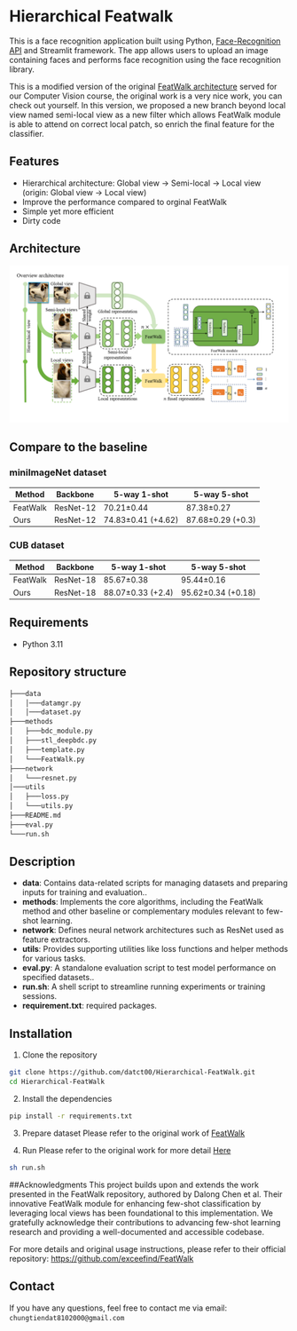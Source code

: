 # Hierarchical Featwalk

This is a face recognition application built using Python, [Face-Recognition API](https://github.com/ageitgey/face_recognition) and Streamlit framework. The app allows users to upload an image containing faces and performs face recognition using the face recognition library.

This is a modified version of the original [FeatWalk architecture](https://github.com/exceefind/FeatWalk) served for our Computer Vision course, the original work is a very nice work, you can check out yourself. In this version, we proposed a new branch beyond local view named semi-local view as a new filter which allows FeatWalk module is able to attend on correct local patch, so enrich the final feature for the classifier. 

## Features

- Hierarchical architecture: Global view -> Semi-local -> Local view (origin: Global view -> Local view)
- Improve the performance compared to orginal FeatWalk
- Simple yet more efficient
- Dirty code

## Architecture 
![Hierarchical FeatWalk architecture](assets/arch.png)


## Compare to the baseline 
### miniImageNet dataset
| Method   | Backbone | 5-way 1-shot   | 5-way 5-shot |
|----------|----------|----------------|--------------|
|FeatWalk  | ResNet-12|70.21±0.44      | 87.38±0.27   |
| Ours     | ResNet-12|74.83±0.41 (+4.62)|87.68±0.29 (+0.3)|

### CUB dataset

| Method   | Backbone | 5-way 1-shot   | 5-way 5-shot |
|----------|----------|----------------|--------------|
|FeatWalk  | ResNet-18|85.67±0.38      | 95.44±0.16   |
| Ours     | ResNet-18|88.07±0.33 (+2.4)|95.62±0.34 (+0.18)|
## Requirements 
- Python 3.11 

## Repository structure
```bash
├───data
│   │───datamgr.py
│   │───dataset.py
├───methods
│   ├───bdc_module.py
│   ├───stl_deepbdc.py
│   ├───template.py
│   └───FeatWalk.py
├───network
│   └───resnet.py
│───utils
│   ├───loss.py
│   └───utils.py
├───README.md 
├───eval.py
└───run.sh
```

## Description
- **data**: Contains data-related scripts for managing datasets and preparing inputs for training and evaluation..
- **methods**: Implements the core algorithms, including the FeatWalk method and other baseline or complementary modules relevant to few-shot learning.
- **network**: Defines neural network architectures such as ResNet used as feature extractors.
- **utils**: Provides supporting utilities like loss functions and helper methods for various tasks.
- **eval.py**: A standalone evaluation script to test model performance on specified datasets..
- **run.sh**: A shell script to streamline running experiments or training sessions.
- **requirement.txt**: required packages.



## Installation
1. Clone the repository
```bash
git clone https://github.com/datct00/Hierarchical-FeatWalk.git
cd Hierarchical-FeatWalk
```

2. Install the dependencies
```bash
pip install -r requirements.txt
```

3. Prepare dataset 
Please refer to the original work of [FeatWalk](https://github.com/exceefind/FeatWalk?tab=readme-ov-file#preparation-before-running)

4. Run
Please refer to the original work for more detail [Here](https://github.com/exceefind/FeatWalk?tab=readme-ov-file#running-commands)
```bash
sh run.sh
```

##Acknowledgments
This project builds upon and extends the work presented in the FeatWalk repository, authored by Dalong Chen et al. Their innovative FeatWalk module for enhancing few-shot classification by leveraging local views has been foundational to this implementation. We gratefully acknowledge their contributions to advancing few-shot learning research and providing a well-documented and accessible codebase.

For more details and original usage instructions, please refer to their official repository:
https://github.com/exceefind/FeatWalk

## Contact
If you have any questions, feel free to contact me via email: `chungtiendat8102000@gmail.com`
